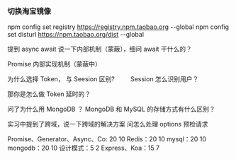 ### 切换淘宝镜像
npm config set registry https://registry.npm.taobao.org --global
npm config set disturl https://npm.taobao.org/dist --global

提到 async await 说一下内部机制（蒙蔽），细问 await 干什么的？

Promise 内部实现机制（蒙蔽中）

为什么选择 Token， 与 Seesion 区别?
　　
Session 怎么识别用户？

那你是怎么做 Token 延时的？

问了为什么用 MongoDB ？ MongoDB 和 MySQL 的存储方式有什么区别？

实习中提到了跨域，说一下跨域的解决方案
问怎么处理 options 预检请求

Promise、Generator、Async、Co: 20 10
Redis：20 10
mysql：20 10
mongodb：20 10
设计模式：5 2
Express、Koa：15 7